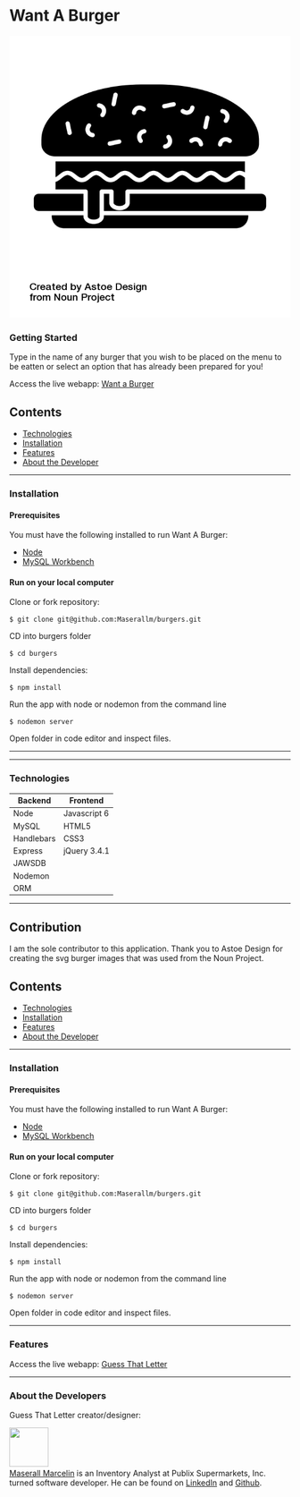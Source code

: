 # Want A Burger

[![IMAGE ALT TEXT HERE](public/assets/img/noun_Burger_2387181.png)](https://sleepy-lowlands-87914.herokuapp.com/)

### Getting Started

Type in the name of any burger that you wish to be placed on the menu to be eatten or select an option that has already been prepared for you!

Access the live webapp: [Want a Burger](https://sleepy-lowlands-87914.herokuapp.com/)

## Contents

- [Technologies](#technologies)
- [Installation](#installation)
- [Features](#features)
- [About the Developer](#aboutthedeveloper)

---

### Installation

#### Prerequisites

You must have the following installed to run Want A Burger:

- [Node](https://nodejs.org/en/)
- [MySQL Workbench](https://dev.mysql.com/doc/)

#### Run on your local computer

Clone or fork repository:

    $ git clone git@github.com:Maserallm/burgers.git

CD into burgers folder

```
$ cd burgers
```

Install dependencies:

```
$ npm install
```

Run the app with node or nodemon from the command line

```
$ nodemon server
```

Open folder in code editor and inspect files.

---

---

### Technologies

| Backend    | Frontend     |
| ---------- | ------------ |
| Node       | Javascript 6 |
| MySQL      | HTML5        |
| Handlebars | CSS3         |
| Express    | jQuery 3.4.1 |
| JAWSDB     |              |
| Nodemon    |              |
| ORM        |              |

---

## Contribution

I am the sole contributor to this application. Thank you to Astoe Design for creating the svg burger images that was used from the Noun Project.

## Contents

- [Technologies](#technologies)
- [Installation](#installation)
- [Features](#features)
- [About the Developer](#aboutthedeveloper)

---

### Installation

#### Prerequisites

You must have the following installed to run Want A Burger:

- [Node](https://nodejs.org/en/)
- [MySQL Workbench](https://dev.mysql.com/doc/)

#### Run on your local computer

Clone or fork repository:

    $ git clone git@github.com:Maserallm/burgers.git

CD into burgers folder

```
$ cd burgers
```

Install dependencies:

```
$ npm install
```

Run the app with node or nodemon from the command line

```
$ nodemon server
```

Open folder in code editor and inspect files.

---

### Features

Access the live webapp: [Guess That Letter](https://maserallm.github.io/Psychic-Game/)

---

### <a name="aboutthedeveloper"></a> About the Developers

Guess That Letter creator/designer:

[<img src="https://avatars0.githubusercontent.com/u/53875404?s=460&u=31a5f360d71e4f0a1fa4dfd8db38ed44f27fa10b&v=4" height="70px" width="70px">](https://github.com/maserallm)<br>
[Maserall Marcelin](https://github.com/maserallm) is an Inventory Analyst at Publix Supermarkets, Inc. turned software developer. He can be found on [LinkedIn](https://www.linkedin.com/in/maserall-marcelin-76067a12b/) and [Github](https://github.com/maserallm).
